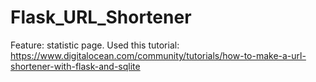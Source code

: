 # Flask_URL_Shortener
Feature: statistic page.
Used this tutorial: https://www.digitalocean.com/community/tutorials/how-to-make-a-url-shortener-with-flask-and-sqlite
